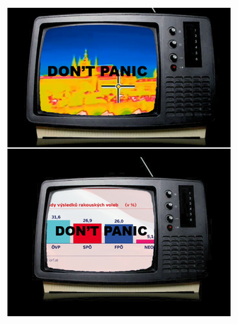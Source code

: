 ![img1](https://github.com/lsde/ct42/blob/master/static/Ct42_img.jpg?raw=true)
![img1](https://github.com/lsde/ct42/blob/master/static/panic_at_elections1.png?raw=true)
